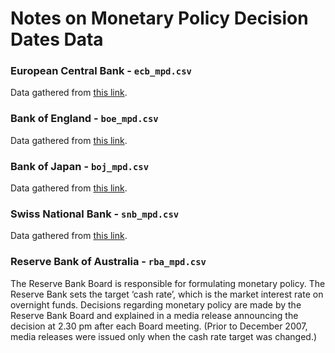 # Notes on Monetary Policy Decision Dates Data

### European Central Bank - `ecb_mpd.csv`
Data gathered from [this link](https://www.ecb.europa.eu/press/govcdec/mopo/html/index.en.html).

### Bank of England - `boe_mpd.csv`
Data gathered from [this link](https://www.bankofengland.co.uk/monetary-policy-summary-and-minutes/monetary-policy-summary-and-minutes).

### Bank of Japan - `boj_mpd.csv`
Data gathered from [this link](https://www.boj.or.jp/en/mopo/mpmdeci/mpr_2002/index.htm).

### Swiss National Bank - `snb_mpd.csv`
Data gathered from [this link](https://www.snb.ch/en/the-snb/mandates-goals/monetary-policy/decisions).

### Reserve Bank of Australia - `rba_mpd.csv`
The Reserve Bank Board is responsible for formulating monetary policy. The Reserve Bank sets the target ‘cash rate’, which is the market interest rate on overnight funds. Decisions regarding monetary policy are made by the Reserve Bank Board and explained in a media release announcing the decision at 2.30 pm after each Board meeting. (Prior to December 2007, media releases were issued only when the cash rate target was changed.) 

